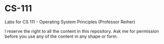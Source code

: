 # CS-111
Labs for CS 111 - Operating System Principles (Professor Reiher)

I reserve the right to all the content in this repository. Ask me for permission before you use any of the content in any shape or form.



